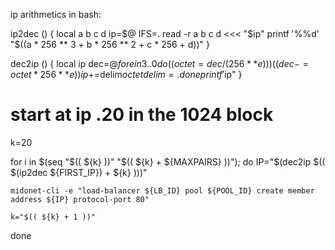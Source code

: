 ip arithmetics in bash:

ip2dec () {
    local a b c d ip=$@
    IFS=. read -r a b c d <<< "$ip"
    printf '%%d' "$((a * 256 ** 3 + b * 256 ** 2 + c * 256 + d))"
}

dec2ip () {
    local ip dec=$@
    for e in {3..0}
    do
        ((octet = dec / (256 ** e) ))
        ((dec -= octet * 256 ** e))
        ip+=$delim$octet
        delim=.
    done
    printf '%%s' "$ip"
}

# start at ip .20 in the 1024 block
k=20

for i in $(seq "$(( ${k} ))" "$(( ${k} + ${MAXPAIRS} ))"); do
    IP="$(dec2ip $(( $(ip2dec ${FIRST_IP}) + ${k} )))"

    midonet-cli -e "load-balancer ${LB_ID} pool ${POOL_ID} create member address ${IP} protocol-port 80"

    k="$(( ${k} + 1 ))"
done

